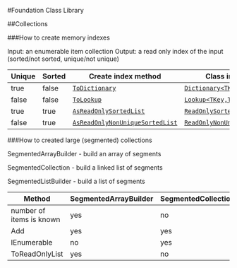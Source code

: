 #Foundation Class Library

##Collections

###How to create memory indexes

Input: an enumerable item collection
Output: a read only index of the input (sorted/not sorted, unique/not unique)

|Unique|Sorted|Create index method|Class implementing the index|
|------|------|-------------------|----------------------------|
|true|false|[`ToDictionary`](https://msdn.microsoft.com/en-us/library/system.linq.enumerable.todictionary(v=vs.110).aspx) |[`Dictionary<TKey,TValue>`](https://msdn.microsoft.com/en-us/library/xfhwa508(v=vs.110).aspx)
|false|false|[`ToLookup`](https://msdn.microsoft.com/en-us/library/system.linq.enumerable.tolookup(v=vs.110).aspx)|[`Lookup<TKey,TElement>`](https://msdn.microsoft.com/en-us/library/bb460184(v=vs.110).aspx)|
|true|true|[`AsReadOnlySortedList`](Linq/IEnumerableExtensions.cs)|[`ReadOnlySortedList<TKey,TValue>`](Collections/ReadOnlySortedList.cs)|
|false|true|[`AsReadOnlyNonUniqueSortedList`](Linq/IEnumerableExtensions.cs)|[`ReadOnlyNonUniqueSortedList<TKey,TValue>`](Collections/ReadOnlyNonUniqueSortedList.cs)

###How to created large (segmented) collections

SegmentedArrayBuilder - build an array of segments

SegmentedCollection - build a linked list of segments

SegmentedListBuilder - build a list of segments

|Method|SegmentedArrayBuilder|SegmentedCollection|SegmentedListBuilder|
|------|---------------------|-------------------|--------------------|
|number of items is known|yes|no|no|
|Add|yes|yes|yes|
|IEnumerable|no|yes|no|
|ToReadOnlyList|yes|no|yes|
